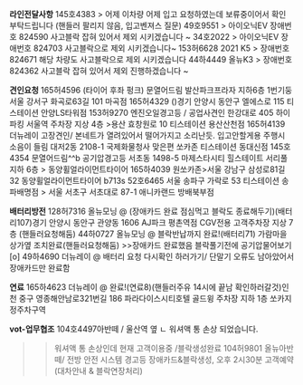 **라인전달사항**
145호4383 > 어제 이차량 어제 입고 요청하였는데 보류중이어서 확인 부탁드립니다 (핸들러 팔리지 않음, 입고벤져스 질문)
49호9551 > 아이오닉EV 장애번호 824590 사고블락 잡혀 있어서 제외 시키겠습니다 ~
34호2022  > 아이오닉EV 장애번호 824703 사고블락으로 제외 시키겠습니다~
153허6628 2021 K5 > 장애번호 824671 해당 차량도 사고블락으로 제외 시키겠습니다
44하4449 올뉴K3 > 장애번호 824362 사고블락 잡혀 있어서 제외 진행하겠습니다 ~

**견인요청**
165허4596       (타이어 후좌 펑크) 문열어드림 발산파크프라자 지하6층 1번기둥 서울 강서구 화곡로63길 101 마곡점
165허4329       ()경기 안양시 동안구 엘에스로 115 티스테이션 안양LS타워점
153허9270	    엔진오일경고등 / 공업사견인 한강대로 405 하이파킹 서울역 주차장 지상 4층 >용산 효창원로 10 티스테이션 용산산천점
165허4139	    더뉴레이 고장견인/ 본네트가 열려있어서 떨어가지고 소리난듯. 입고안할게용
                주행시 소음이 들림 대저2동 2108-1 국제화물청사 맞은편 쏘카존 티스테이션 동대신점
145호4354       문열어드림^^b 공기압경고등 서초동 1498-5 마제스타시티 힐스테이트 서리풀 지하 6층 > 동양휠얼라이먼트타이어
165하4039       원쏘카존>서울 강남구 삼성로81길 32 동양휠얼라이먼트타이어 b713s
52호6465        서울 송파구 가락로 53     티스테이션 송파배명점 > 서울 서초구 서초대로 87-1 애니카랜드 방배북부점


**배터리방전**
128허7316 올뉴모닝 @ (장애카드 완료 점심먹고 블락도 종료해두기)(배터리107)경기 안양시 동안구 관양동 1606 AJ파크 평촌역점 CGV전용 고객주차장 지상 7층 (핸들러요청해둠)
44하0727 올뉴모닝 @ 블락반납까지 완료!(배터리71) 가람마을 상가옆 조치완료(핸들러요청해둠) >>장애카드 완료했음 블락풀기전에 공기압물어보기[o]
49하4690 더뉴레이 @	배터리 요청 다시확인 하러가기/ 단말기 오류도 남아았어서 장애카드만 완료함


**연료**
165하4623 더뉴레이 @ 완료!(연료8)(핸들러주유 14시에 끝남 확인하러갈것)인천 중구 영종해안남로321번길 186 파라다이스시티호텔 골드윙 주차장 지하 1층 쏘카지정주차구역

**vot-업무협조**
104호4497아반떼 / 울산역 옆 
ㄴ 워셔액 통 손상  되었습니다.
>>워셔액 통 손상인데 현재 고객이용중 /블락생성완료
104허9801 올뉴아반떼/ 전방 안전 시스템 경고등
>>장애카드&블락생성, 오후 2시30분 고객예약 (대차안내 & 블락연장처리)